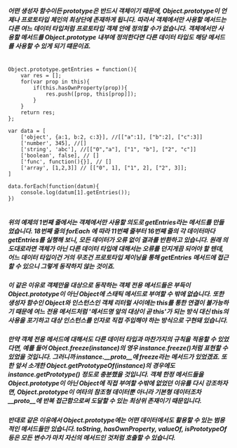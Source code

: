 ##### 어떤 생성자 함수이든 prototype은 반드시 객체이기 때문에, Object.prototype이 언제나 프로토타입 체인의 최상단에 존재하게 됩니다. 따라서 객체에서만 사용할 메서드는 다른 여느 데이터 타입처럼 프로토타입 객체 안에 정의할 수가 없습니다. 객체에서만 사용할 메서드를 Object.prototype 내부에 정의한다면 다른 데이터 타입도 해당 메서드를 사용할 수 있게 되기 떄문이죠. 

<pre>
<code>
Object.prototype.getEntries = function(){
    var res = [];
    for(var prop in this){
        if(this.hasOwnProperty(prop)){
            res.push([prop, this[prop]]);
        }
    }
    return res;
};

var data = [
    ['object', {a:1, b:2, c:3}], //[["a":1], ["b":2], ["c":3]]
    ['number', 345], //[]
    ['string', 'abc'], //[["0","a"], ["1", "b"], ["2", "c"]]
    ['boolean', false], // []
    ['func', function(){}], // []
    ['array', [1,2,3]] // [["0", 1], ["1", 2], ["2", 3]];
]

data.forEach(function(datum){
    console.log(datum[1].getEntries());
})
</code>
</pre>

##### 위의 예제의 1번째 줄에서는 객체에서만 사용할 의도로 getEntries라는 메서드를 만들었습니다. 18번째 줄의 forEach 에 따라 11번째 줄부터 16번째 줄의 각 데이터마다 getEntries를 실행해 보니, 모든 데이터가 오류 없이 결과를 반환하고 있습니다. 원래 의도대로라면 객체가 아닌 다른 데이터 타입에 대해서는 오류를 던지게끔 되어야 할 텐데, 어느 데이터 타입이건 거의 무조건 프로토타입 체이닝을 통해 getEntries 메서드에 접근할 수 있으니 그렇게 동작하지 않는 것이죠. 

##### 이 같은 이유로 객체만을 대상으로 동작하는 객체 전용 메서드들은 부득이 Object.prototype이 아닌 Object에 스태틱 메서드로 부여할 수 밖에 없습니다. 또한 생성자 함수인 Object와 인스턴스인 객체 리터럴 사이에는 this를 통한 연결이 불가능하기 때문에 여느 전용 메서드처럼 '메서드명 앞의 대상이 곧 this'가 되는 방식 대신 this의 사용을 포기하고 대상 인스턴스를 인자로 직접 주입해야 하는 방식으로 구현돼 있습니다. 

##### 만약 객체 전용 메서드에 대해서도 다른 데이터 타입과 마찬가지의 규칙을 적용할 수 있었다면, 예를 들어 Object.freeze(instance)의 영우 instance.freeze()처럼 표현할 수 있었을 것입니다. 그러니까 instance.__proto__에 freeze라는 메서드가 있었겠죠. 또한 앞서 소개한 Object.getPrototypeOf(instance)의 경우에도 instance.getPrototype() 정도로 충분했을 것입니다. 객체 한정 메서드들을 Object.prototype이 아닌 Object에 직접 부여할 수밖에 없었던 이유를 다시 강조하자면, Object.prototype이 여타의 참조형 데이터뿐 아니라 기본형 데이터조차 __proto__에 반복 접근함으로써 도달할 수 있는 최상위 존재이기 때문입니다. 

##### 반대로 같은 이유에서 Object.prototype에는 어떤 데이터에서도 활용할 수 있는 범용적인 메서드들만 있습니다. toString, hasOwnProperty, valueOf, isPrototypeOf 등은 모든 변수가 마치 자신의 메서드인 것처럼 호출할 수 있습니다. 

